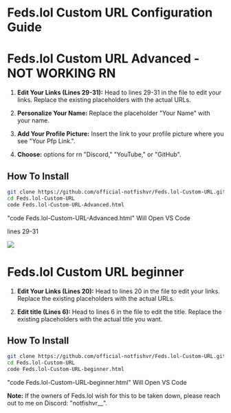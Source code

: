 # Feds.lol Custom URL Configuration Guide

#  Feds.lol Custom URL Advanced - NOT WORKING RN

1. **Edit Your Links (Lines 29-31):**
   Head to lines 29-31 in the file to edit your links. Replace the existing placeholders with the actual URLs.

2. **Personalize Your Name:**
   Replace the placeholder "Your Name" with your name.

3. **Add Your Profile Picture:**
   Insert the link to your profile picture where you see "Your Pfp Link.".

4. **Choose:**
   options for rn "Discord," "YouTube," or "GitHub".
   
## How To Install

```bash
git clone https://github.com/official-notfishvr/Feds.lol-Custom-URL.git
cd Feds.lol-Custom-URL
code Feds.lol-Custom-URL-Advanced.html
```
"code Feds.lol-Custom-URL-Advanced.html" Will Open VS Code

lines 29-31

<img src="https://media.discordapp.net/attachments/1171360898452041778/1173727993160544256/image.png" /><br>

#  Feds.lol Custom URL beginner

1. **Edit Your Links (Lines 20):**
   Head to lines 20 in the file to edit your links. Replace the existing placeholders with the actual URLs.

2. **Edit title (Lines 6):**
   Head to lines 6 in the file to edit the title. Replace the existing placeholders with the actual title you want.

## How To Install

```bash
git clone https://github.com/official-notfishvr/Feds.lol-Custom-URL.git
cd Feds.lol-Custom-URL
code Feds.lol-Custom-URL-beginner.html
```
"code Feds.lol-Custom-URL-beginner.html" Will Open VS Code



**Note:**
If the owners of Feds.lol wish for this to be taken down, please reach out to me on Discord: "notfishvr__".
